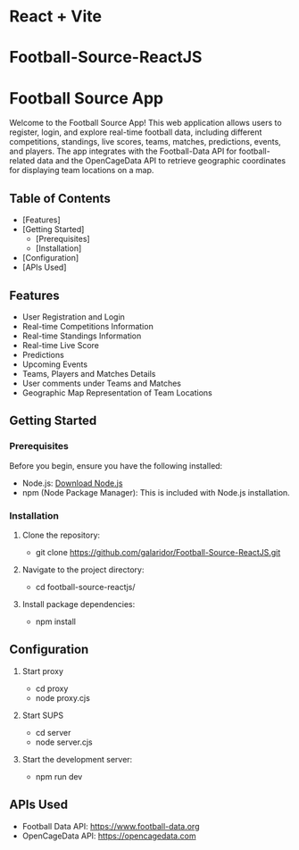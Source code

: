 # React + Vite
# Football-Source-ReactJS

# Football Source App

Welcome to the Football Source App! This web application allows users to register, login, and explore real-time football data, including different competitions, standings, live scores, teams, matches, predictions, events, and players. The app integrates with the Football-Data API for football-related data and the OpenCageData API to retrieve geographic coordinates for displaying team locations on a map.

## Table of Contents

- [Features]
- [Getting Started]
  - [Prerequisites]
  - [Installation]
- [Configuration]
- [APIs Used]

## Features

- User Registration and Login
- Real-time Competitions Information
- Real-time Standings Information
- Real-time Live Score
- Predictions
- Upcoming Events
- Teams, Players and Matches Details
- User comments under Teams and Matches
- Geographic Map Representation of Team Locations

## Getting Started

### Prerequisites

Before you begin, ensure you have the following installed:

- Node.js: [Download Node.js](https://nodejs.org/)
- npm (Node Package Manager): This is included with Node.js installation.

### Installation

1. Clone the repository:

    - git clone https://github.com/galaridor/Football-Source-ReactJS.git

2. Navigate to the project directory:

    - cd football-source-reactjs/

3. Install package dependencies:

    - npm install

## Configuration

1. Start proxy 

    - cd proxy
    - node proxy.cjs

2. Start SUPS

    - cd server
    - node server.cjs

3. Start the development server:

    - npm run dev

 ##  APIs Used

   - Football Data API: https://www.football-data.org
   - OpenCageData API: https://opencagedata.com